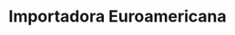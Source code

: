 ---
title: "Importadora Euroamericana"
url: /antofagasta/importadora-euroamericana/
shop: Kleidung
---